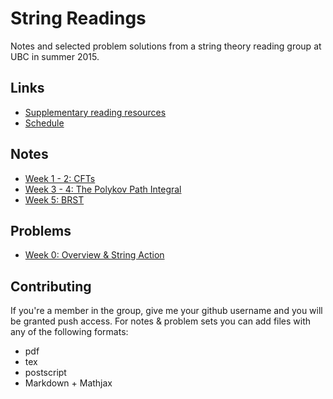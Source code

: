 # String Readings

Notes and selected problem solutions from a string theory reading group at UBC in summer 2015.

## Links

- [Supplementary reading resources](resources/reading.md)
- [Schedule](resources/schedule.md)

## Notes

- [Week 1 - 2: CFTs](notes/cfts)
- [Week 3 - 4: The Polykov Path Integral](notes/polykov-path-integral)
- [Week 5: BRST](notes/BRST)

## Problems
- [Week 0: Overview & String Action](problems/week0)

## Contributing

If you're a member in the group, give me your github username and you will be granted push access. For notes & problem sets you can add files with any of the following formats:

- pdf
- tex
- postscript
- Markdown + Mathjax
